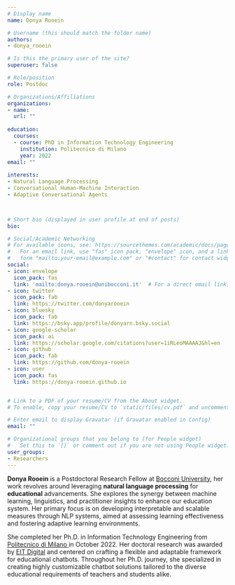 ```yaml
---
# Display name
name: Donya Rooein

# Username (this should match the folder name)
authors:
- donya_rooein

# Is this the primary user of the site?
superuser: false

# Role/position
role: Postdoc

# Organizations/Affiliations
organizations:
- name:
  url: ""
  
education:
  courses:
  - course: PhD in Information Technology Engineering
    institution: Politecnico di Milano 
    year: 2022
email: ""
    
interests:
- Natural Language Processing
- Conversational Human-Machine Interaction
- Adaptive Conversational Agents



# Short bio (displayed in user profile at end of posts)
bio:

# Social/Academic Networking
# For available icons, see: https://sourcethemes.com/academic/docs/page-builder/#icons
#   For an email link, use "fas" icon pack, "envelope" icon, and a link in the
#   form "mailto:your-email@example.com" or "#contact" for contact widget.
social:
- icon: envelope
  icon_pack: fas
  link: 'mailto:donya.rooein@unibocconi.it'  # For a direct email link, use "mailto:debora.nozza@unibocconi.it".
- icon: twitter
  icon_pack: fab
  link: https://twitter.com/donyarooein
- icon: bluesky
  icon_pack: fab
  link: https://bsky.app/profile/donyarn.bsky.social
- icon: google-scholar
  icon_pack: ai
  link: https://scholar.google.com/citations?user=1iRLeoMAAAAJ&hl=en
- icon: github
  icon_pack: fab
  link: https://github.com/donya-rooein
- icon: user
  icon_pack: fas
  link: https://donya-rooein.github.io


# Link to a PDF of your resume/CV from the About widget.
# To enable, copy your resume/CV to `static/files/cv.pdf` and uncomment the lines below.

# Enter email to display Gravatar (if Gravatar enabled in Config)
email: ""

# Organizational groups that you belong to (for People widget)
#   Set this to `[]` or comment out if you are not using People widget.
user_groups:
- Researchers
---
```


**Donya Rooein** is a Postdoctoral Research Fellow at [Bocconi University](https:\\www.bocconi.it/), her work revolves around leveraging **natural language processing** for **educational** advancements. She explores the synergy between machine learning, linguistics, and practitioner insights to enhance our education system. Her primary focus is on developing interpretable and scalable measures through NLP systems, aimed at assessing learning effectiveness and fostering adaptive learning environments.

She completed her Ph.D. in Information Technology Engineering from [Politecnico di Milano ](https://www.polimi.it/) in October 2022. Her doctoral research was awarded by [EIT Digital](https://www.eitdigital.eu/) and centered on crafting a flexible and adaptable framework for educational chatbots. Throughout her Ph.D. journey, she specialized in creating highly customizable chatbot solutions tailored to the diverse educational requirements of teachers and students alike.

